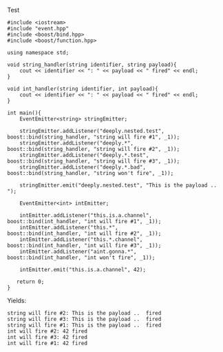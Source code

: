 Test

    #include <iostream>
    #include "event.hpp"
    #include <boost/bind.hpp>
    #include <boost/function.hpp>

    using namespace std;

    void string_handler(string identifier, string payload){
    	cout << identifier << ": " << payload << " fired" << endl;
    }

    void int_handler(string identifier, int payload){
    	cout << identifier << ": " << payload << " fired" << endl;
    }

    int main(){
    	EventEmitter<string> stringEmitter;

    	stringEmitter.addListener("deeply.nested.test", boost::bind(string_handler, "string will fire #1", _1));
    	stringEmitter.addListener("deeply.*", 			boost::bind(string_handler, "string will fire #2", _1));
    	stringEmitter.addListener("deeply.*.test", 		boost::bind(string_handler, "string will fire #3", _1));
    	stringEmitter.addListener("deeply.*.bad", 		boost::bind(string_handler, "string won't fire", _1));

    	stringEmitter.emit("deeply.nested.test", "This is the payload .. ");

    	EventEmitter<int> intEmitter;

    	intEmitter.addListener("this.is.a.channel", boost::bind(int_handler, "int will fire #1", _1));
    	intEmitter.addListener("this.*", 			boost::bind(int_handler, "int will fire #2", _1));
    	intEmitter.addListener("this.*.channel", 	boost::bind(int_handler, "int will fire #3", _1));
    	intEmitter.addListener("aint.gonna.*", 	    boost::bind(int_handler, "int won't fire", _1));

    	intEmitter.emit("this.is.a.channel", 42);

       return 0;
    }

Yields:

    string will fire #2: This is the payload ..  fired
    string will fire #3: This is the payload ..  fired
    string will fire #1: This is the payload ..  fired
    int will fire #2: 42 fired
    int will fire #3: 42 fired
    int will fire #1: 42 fired

